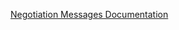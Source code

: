 [Negotiation Messages Documentation](https://github.com/International-Data-Spaces-Association/ids-specification/blob/main/negotiation/contract.negotiation.protocol.md)
